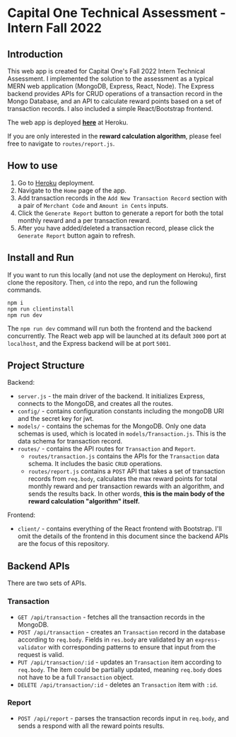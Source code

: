 # Capital One Technical Assessment - Intern Fall 2022

## Introduction
This web app is created for Capital One's Fall 2022 Intern Technical Assessment. I implemented the solution to the assessment as a typical MERN web application (MongoDB, Express, React, Node). The Express backend provides APIs for CRUD operations of a transaction record in the Mongo Database, and an API to calculate reward points based on a set of transaction records. I also included a simple React/Bootstrap frontend.

The web app is deployed [**here**](https://reward-point-system-chengjie.herokuapp.com/) at Heroku.

If you are only interested in the  **reward calculation algorithm**, please feel free to navigate to `routes/report.js`.

## How to use
1. Go to [Heroku](https://reward-point-system-chengjie.herokuapp.com/) deployment.
1. Navigate to the `Home` page of the app.
2. Add transaction records in the `Add New Transaction Record` section with a pair of `Merchant Code` and `Amount in Cents` inputs.
3. Click the `Generate Report` button to generate a report for both the total monthly reward and a per transaction reward.
4. After you have added/deleted a transaction record, please click the `Generate Report` button again to refresh.

## Install and Run
If you want to run this locally (and not use the deployment on Heroku), first clone the repository. Then, `cd` into the repo, and run the following commands.
```
npm i
npm run clientinstall
npm run dev
```
The `npm run dev` command will run both the frontend and the backend concurrently. The React web app will be launched at its default `3000` port at `localhost`, and the Express backend will be at port `5001`.

## Project Structure
Backend:
- `server.js` - the main driver of the backend. It initializes Express, connects to the MongoDB, and creates all the routes.
- `config/` - contains configuration constants including the mongoDB URI and the secret key for jwt.
- `models/` - contains the schemas for the MongoDB. Only one data schemas is used, which is located in `models/Transaction.js`. This is the data schema for transaction record.
- `routes/` - contains the API routes for `Transaction` and `Report`.
  - `routes/transaction.js` contains the APIs for the `Transaction` data schema. It includes the basic `CRUD` operations.
  - `routes/report.js` contains a `POST` API that takes a set of transaction records from `req.body`, calculates the max reward points for total monthly reward and per transaction rewards with an algorithm, and sends the results back. In other words, **this is the main body of the reward calculation "algorithm" itself.**

Frontend:
- `client/` - contains everything of the React frontend with Bootstrap. I'll omit the details of the frontend in this document since the backend APIs are the focus of this repository.

## Backend APIs
There are two sets of APIs.
### Transaction
- `GET /api/transaction` - fetches all the transaction records in the MongoDB.
- `POST /api/transaction` - creates an `Transaction` record in the database according to `req.body`. Fields in `res.body` are validated by an `express-validator` with corresponding patterns to ensure that input from the request is valid.
- `PUT /api/transaction/:id` - updates an `Transaction` item according to `req.body`. The item could be partially updated, meaning `req.body` does not have to be a full `Transaction` object.
- `DELETE /api/transaction/:id` - deletes an `Transaction` item with `:id`.
### Report
- `POST /api/report` - parses the transaction records input in `req.body`, and sends a respond with all the reward points results.

